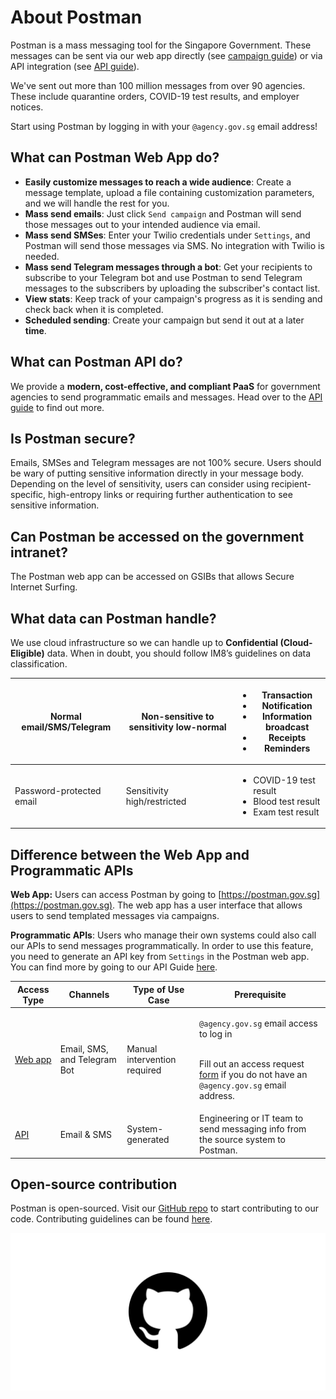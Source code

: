 # About Postman

Postman is a mass messaging tool for the Singapore Government. These messages can be sent via our web app directly (see [campaign guide](https://guide.postman.gov.sg/campaign-guide/before-you-start)) or via API integration (see [API guide](https://guide.postman.gov.sg/api-guide/overview)).

We've sent out more than 100 million messages from over 90 agencies. These include quarantine orders, COVID-19 test results, and employer notices.

Start using Postman by logging in with your `@agency.gov.sg` email address!

## What can Postman Web App do?

* **Easily customize messages to reach a wide audience**: Create a message template, upload a file containing customization parameters, and we will handle the rest for you.
* **Mass send emails**: Just click `Send campaign` and Postman will send those messages out to your intended audience via email.
* **Mass send SMSes**: Enter your Twilio credentials under `Settings`, and Postman will send those messages via SMS. No integration with Twilio is needed.
* **Mass send Telegram messages through a bot**: Get your recipients to subscribe to your Telegram bot and use Postman to send Telegram messages to the subscribers by uploading the subscriber's contact list.
* **View stats**: Keep track of your campaign's progress as it is sending and check back when it is completed.
* **Scheduled sending**: Create your campaign but send it out at a later **time**.

## What can Postman API do?

We provide a **modern, cost-effective, and compliant PaaS** for government agencies to send programmatic emails and messages. Head over to the [API guide](https://guide.postman.gov.sg/api-guide/overview) to find out more.

## Is Postman secure?

Emails, SMSes and Telegram messages are not 100% secure. Users should be wary of putting sensitive information directly in your message body. Depending on the level of sensitivity, users can consider using recipient-specific, high-entropy links or requiring further authentication to see sensitive information.

## Can Postman be accessed on the government intranet?

The Postman web app can be accessed on GSIBs that allows Secure Internet Surfing.

## What data can Postman handle?

We use cloud infrastructure so we can handle up to **Confidential (Cloud-Eligible)** data. When in doubt, you should follow IM8’s guidelines on data classification.

| Normal email/SMS/Telegram | Non-sensitive to sensitivity low-normal | <ul><li>Transaction</li><li>Notification</li><li>Information broadcast</li><li>Receipts</li><li>Reminders</li></ul> |
| ------------------------- | --------------------------------------- | ------------------------------------------------------------------------------------------------------------------- |
| Password-protected email  | Sensitivity high/restricted             | <ul><li>COVID-19 test result</li><li>Blood test result</li><li>Exam test result</li></ul>                           |

## Difference between the Web App and Programmatic APIs

**Web App:** Users can access Postman by going to [https://postman.gov.sg](https://postman.gov.sg). The web app has a user interface that allows users to send templated messages via campaigns.

**Programmatic APIs**: Users who manage their own systems could also call our APIs to send messages programmatically. In order to use this feature, you need to generate an API key from `Settings` in the Postman web app. You can find more by going to our API Guide [here](https://guide.postman.gov.sg/api-guide/overview).

| Access Type                                                                    | Channels                     | Type of Use Case             | Prerequisite                                                                                                                                                                                                                        |
| ------------------------------------------------------------------------------ | ---------------------------- | ---------------------------- | ----------------------------------------------------------------------------------------------------------------------------------------------------------------------------------------------------------------------------------- |
| [Web app](https://guide.postman.gov.sg/campaign-guide/quick-start)                  | Email, SMS, and Telegram Bot | Manual intervention required | <p><code>@agency.gov.sg</code> email access to log in</p><p><br>Fill out an access request <a href="https://go.gov.sg/postman-non-gov-sg-application">form</a> if you do not have an <code>@agency.gov.sg</code> email address.</p> |
| [API](https://github.com/opengovsg/postmangovsg/blob/master/docs/api-usage.md) | Email & SMS                  | System-generated             | Engineering or IT team to send messaging info from the source system to Postman.                                                                                                                                                  |

## Open-source contribution

Postman is open-sourced. Visit our [GitHub repo](https://github.com/opengovsg/postmangovsg) to start contributing to our code. Contributing guidelines can be found [here](https://github.com/opengovsg/postmangovsg/blob/master/docs/CONTRIBUTING.md).

![](.gitbook/assets/github-icon-png-26.jpg)
